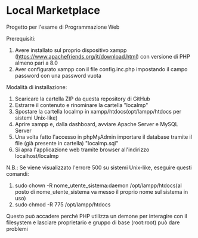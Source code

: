 # Local Marketplace
Progetto per l'esame di Programmazione Web

Prerequisiti:
  1) Avere installato sul proprio dispositivo xampp (https://www.apachefriends.org/it/download.html) con versione di PHP almeno pari a 8.0
  2) Aver configurato xampp con il file config.inc.php impostando il campo password con una password vuota

Modalità di installazione:
  1) Scaricare la cartella ZIP da questa repository di GitHub
  2) Estrarre il contenuto e rinominare la cartella "localmp"
  3) Spostare la cartella localmp in xampp/htdocs(opt/lampp/htdocs per sistemi Unix-like)
  4) Aprire xampp e, dalla dashboard, avviare Apache Server e MySQL Server
  5) Una volta fatto l'accesso in phpMyAdmin importare il database tramite il file (già presente in cartella) "localmp.sql"
  6) Si apra l'applicazione web tramite browser all'indirizzo localhost/localmp
  
N.B.: Se viene visualizzato l'errore 500 su sistemi Unix-like, eseguire questi comandi:
  1) sudo chown -R nome_utente_sistema:daemon /opt/lampp/htdocs(al posto di nome_utente_sistema va messo il proprio nome sul sistema in uso)
  2) sudo chmod -R 775 /opt/lampp/htdocs
  
  Questo può accadere perché PHP utilizza un demone per interagire con il filesystem e lasciare proprietario e gruppo di base (root:root) può dare problemi 
